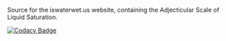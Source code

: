 Source for the iswaterwet.us website, containing the Adjecticular Scale of Liquid Saturation.

[![Codacy Badge](https://app.codacy.com/project/badge/Grade/e4fc830dac8b4bbdb8368953f6109323)](https://www.codacy.com/gh/lucasburlingham/iswaterwet.us/dashboard?utm_source=github.com&amp;utm_medium=referral&amp;utm_content=lucasburlingham/iswaterwet.us&amp;utm_campaign=Badge_Grade)
